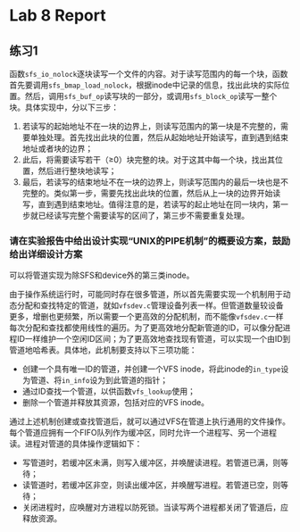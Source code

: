 # Lab 8 Report

## 练习1

函数`sfs_io_nolock`逐块读写一个文件的内容。对于读写范围内的每一个块，函数首先要调用`sfs_bmap_load_nolock`，根据inode中记录的信息，找出此块的实际位置。然后，调用`sfs_buf_op`读写块的一部分，或调用`sfs_block_op`读写一整个块。具体实现中，分以下三步：

1. 若读写的起始地址不在一块的边界上，则读写范围内的第一块是不完整的，需要单独处理。首先找出此块的位置，然后从起始地址开始读写，直到遇到结束地址或者块的边界；
2. 此后，将需要读写若干（≥0）块完整的块。对于这其中每一个块，找出其位置，然后进行整块地读写；
3. 最后，若读写的结束地址不在一块的边界上，则读写范围内的最后一块也是不完整的。类似第一步，需要先找出此块的位置，然后从上一块的边界开始读写，直到遇到结束地址。值得注意的是，若读写的起止地址在同一块内，第一步就已经读写完整个需要读写的区间了，第三步不需要重复处理。

### 请在实验报告中给出设计实现“UNIX的PIPE机制”的概要设方案，鼓励给出详细设计方案

可以将管道实现为除SFS和device外的第三类inode。

由于操作系统运行时，可能同时存在很多管道，所以首先需要实现一个机制用于动态分配和查找特定的管道，就如`vfsdev.c`管理设备列表一样。但管道数量较设备更多，增删也更频繁，所以需要一个更高效的分配机制，而不能像`vfsdev.c`一样每次分配和查找都使用线性的遍历。为了更高效地分配新管道的ID，可以像分配进程ID一样维护一个空闲ID区间；为了更高效地查找现有管道，可以实现一个由ID到管道地哈希表。具体地，此机制要支持以下三项功能：

- 创建一个具有唯一ID的管道，并创建一个VFS inode，将此inode的`in_type`设为管道、将`in_info`设为到此管道的指针；
- 通过ID查找一个管道，以供函数`vfs_lookup`使用；
- 删除一个管道并释放其资源，包括对应的VFS inode。

通过上述机制创建或查找管道后，就可以通过VFS在管道上执行通用的文件操作。每个管道应拥有一个FIFO队列作为缓冲区，同时允许一个进程写、另一个进程读。进程对管道的具体操作逻辑如下：

- 写管道时，若缓冲区未满，则写入缓冲区，并唤醒读进程。若管道已满，则等待；
- 读管道时，若缓冲区非空，则读出缓冲区，并唤醒写进程。若管道已空，则等待；
- 关闭进程时，应唤醒对方进程以防死锁。当读写两个进程都关闭了管道后，应释放资源。
